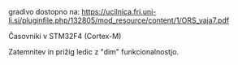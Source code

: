 gradivo dostopno na:
https://ucilnica.fri.uni-lj.si/pluginfile.php/132805/mod_resource/content/1/ORS_vaja7.pdf

Časovniki v STM32F4 (Cortex-M)

Zatemnitev in prižig ledic z "dim" funkcionalnostjo.
